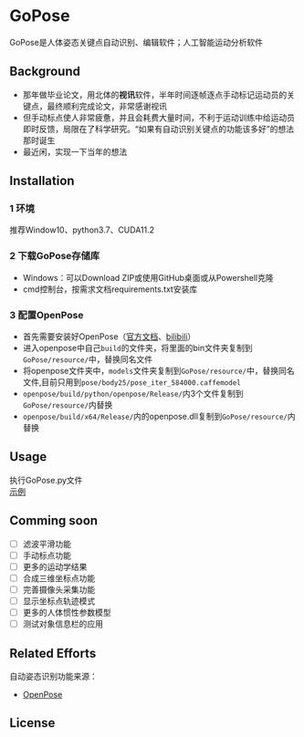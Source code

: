 # GoPose
GoPose是人体姿态关键点自动识别、编辑软件；人工智能运动分析软件
## Background
- 那年做毕业论文，用北体的**视讯**软件，半年时间逐帧逐点手动标记运动员的关键点，最终顺利完成论文，非常感谢视讯  
- 但手动标点使人非常疲惫，并且会耗费大量时间，不利于运动训练中给运动员即时反馈，局限在了科学研究。“如果有自动识别关键点的功能该多好”的想法那时诞生  
- 最近闲，实现一下当年的想法  
## Installation
### 1 环境
推荐Window10、python3.7、CUDA11.2
### 2 下载GoPose存储库
- Windows：可以Download ZIP或使用GitHub桌面或从Powershell克隆  
- cmd控制台，按需求文档requirements.txt安装库
### 3 配置OpenPose
- 首先需要安装好OpenPose（[官方文档](https://github.com/CMU-Perceptual-Computing-Lab/openpose)、[bilibili](https://www.bilibili.com/video/BV1WV411v7aj)）  
- 进入openpose中自己`build`的文件夹，将里面的bin文件夹复制到`GoPose/resource/`中，替换同名文件  
- 将openpose文件夹中，`models`文件夹复制到`GoPose/resource/`中，替换同名文件,目前只用到`pose/body25/pose_iter_584000.caffemodel`  
- `openpose/build/python/openpose/Release/`内3个文件复制到`GoPose/resource/`内替换  
- `openpose/build/x64/Release/`内的openpose.dll复制到`GoPose/resource/`内替换  
## Usage
执行GoPose.py文件  
[示例]()
## Comming soon
- [ ] 滤波平滑功能
- [ ] 手动标点功能
- [ ] 更多的运动学结果
- [ ] 合成三维坐标点功能
- [ ] 完善摄像头采集功能
- [ ] 显示坐标点轨迹模式
- [ ] 更多的人体惯性参数模型
- [ ] 测试对象信息栏的应用
## Related Efforts
自动姿态识别功能来源：
- [OpenPose](https://github.com/CMU-Perceptual-Computing-Lab/openpose)
## License
